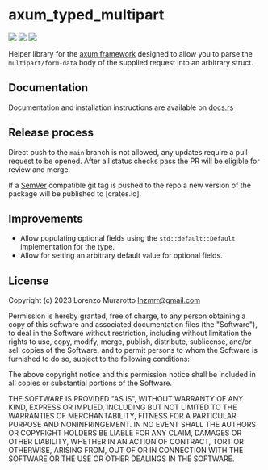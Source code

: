 # axum_typed_multipart

[![](https://img.shields.io/crates/v/axum_typed_multipart.svg)](https://crates.io/crates/axum_typed_multipart)
[![](https://docs.rs/axum_typed_multipart/badge.svg)](https://docs.rs/axum_typed_multipart)
[![](https://github.com/murar8/axum_typed_multipart/actions/workflows/ci.yml/badge.svg?branch=main)](https://github.com/murar8/axum_typed_multipart/actions/workflows/ci.yml)

Helper library for the [axum framework](https://github.com/tokio-rs/axum) designed to allow you to parse the `multipart/form-data` body of the supplied request into an arbitrary struct.

## Documentation

Documentation and installation instructions are available on [docs.rs](https://docs.rs/axum_typed_multipart)

## Release process

Direct push to the `main` branch is not allowed, any updates require a pull request to be opened. After all status checks pass the PR will be eligible for review and merge.

If a [SemVer](https://semver.org/) compatible git tag is pushed to the repo a new version of the package will be published to [crates.io].

## Improvements

- Allow populating optional fields using the `std::default::Default` implementation for the type.
- Allow for setting an arbitrary default value for optional fields.

## License

Copyright (c) 2023 Lorenzo Murarotto <lnzmrr@gmail.com>

Permission is hereby granted, free of charge, to any person
obtaining a copy of this software and associated documentation
files (the "Software"), to deal in the Software without
restriction, including without limitation the rights to use,
copy, modify, merge, publish, distribute, sublicense, and/or sell
copies of the Software, and to permit persons to whom the
Software is furnished to do so, subject to the following
conditions:

The above copyright notice and this permission notice shall be
included in all copies or substantial portions of the Software.

THE SOFTWARE IS PROVIDED "AS IS", WITHOUT WARRANTY OF ANY KIND,
EXPRESS OR IMPLIED, INCLUDING BUT NOT LIMITED TO THE WARRANTIES
OF MERCHANTABILITY, FITNESS FOR A PARTICULAR PURPOSE AND
NONINFRINGEMENT. IN NO EVENT SHALL THE AUTHORS OR COPYRIGHT
HOLDERS BE LIABLE FOR ANY CLAIM, DAMAGES OR OTHER LIABILITY,
WHETHER IN AN ACTION OF CONTRACT, TORT OR OTHERWISE, ARISING
FROM, OUT OF OR IN CONNECTION WITH THE SOFTWARE OR THE USE OR
OTHER DEALINGS IN THE SOFTWARE.
